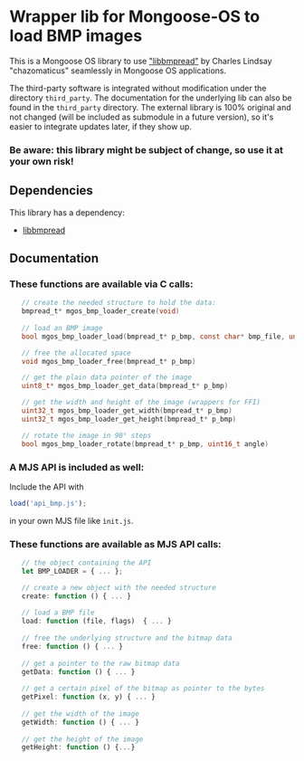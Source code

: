 # Wrapper lib for Mongoose-OS to load BMP images

This is a Mongoose OS library to use ["libbmpread"](https://lab.burn.capital/chaz/libbmpread) by Charles Lindsay "chazomaticus" seamlessly in Mongoose OS applications.

The third-party software is integrated without modification under the directory `third_party`. The documentation for the underlying lib can also be found in the `third_party` directory. The external library is 100% original and not changed (will be included as submodule in a future version), so it's easier to integrate updates later, if they show up.

### Be aware: this library might be subject of change, so use it at your own risk! ###

## Dependencies

This library has a dependency:

   - [libbmpread](https://lab.burn.capital/chaz/libbmpread)

## Documentation

### These functions are available via C calls:

   ```c
      // create the needed structure to hold the data:
      bmpread_t* mgos_bmp_loader_create(void)
      
      // load an BMP image
      bool mgos_bmp_loader_load(bmpread_t* p_bmp, const char* bmp_file, unsigned int flags)
   
      // free the allocated space
      void mgos_bmp_loader_free(bmpread_t* p_bmp)

      // get the plain data pointer of the image
      uint8_t* mgos_bmp_loader_get_data(bmpread_t* p_bmp)
   
      // get the width and height of the image (wrappers for FFI)
      uint32_t mgos_bmp_loader_get_width(bmpread_t* p_bmp)
      uint32_t mgos_bmp_loader_get_height(bmpread_t* p_bmp)

      // rotate the image in 90° steps
      bool mgos_bmp_loader_rotate(bmpread_t* p_bmp, uint16_t angle)
   ```

### A MJS API is included as well:

Include the API with 
   ```JavaScript
   load('api_bmp.js');
   ```
in your own MJS file like `ìnit.js`.

### These functions are available as MJS API calls:
```JavaScript
   // the object containing the API
   let BMP_LOADER = { ... };

   // create a new object with the needed structure
   create: function () { ... }
   
   // load a BMP file
   load: function (file, flags)  { ... }
   
   // free the underlying structure and the bitmap data
   free: function () { ... }
   
   // get a pointer to the raw bitmap data
   getData: function () { ... }
   
   // get a certain pixel of the bitmap as pointer to the bytes
   getPixel: function (x, y) { ... }
   
   // get the width of the image
   getWidth: function () { ... }
   
   // get the height of the image
   getHeight: function () {...}
```